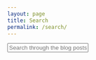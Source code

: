 ```yaml
---
layout: page
title: Search
permalink: /search/
---
```


<div id="search-container">
    <input type="text" class="form-control" id="search-input" placeholder="Search through the blog posts...">
    <br>
    <ol id="results-container"></ol>
</div>

<script src="{{ site.baseurl }}/assets/simple-jekyll-search.min.js" type="text/javascript"></script>

<script>
    SimpleJekyllSearch({
    searchInput: document.getElementById('search-input'),
    resultsContainer: document.getElementById('results-container'),
    searchResultTemplate: '<li> <span> <a href="{url}"><p>{title}</p></a> </span></li>',
    json: '{{ site.baseurl }}/search.json'
    });
</script>